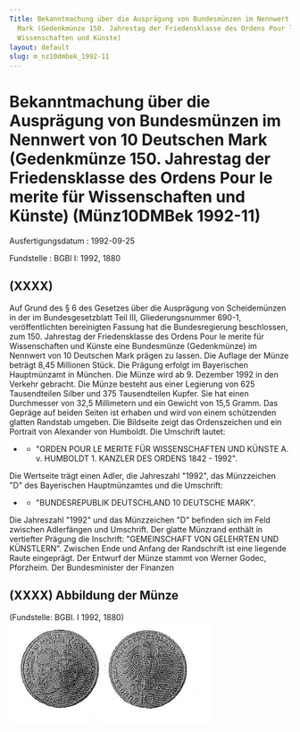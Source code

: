 ```yaml
---
Title: Bekanntmachung über die Ausprägung von Bundesmünzen im Nennwert von 10 Deutschen
  Mark (Gedenkmünze 150. Jahrestag der Friedensklasse des Ordens Pour le merite für
  Wissenschaften und Künste)
layout: default
slug: m_nz10dmbek_1992-11
---
```


# Bekanntmachung über die Ausprägung von Bundesmünzen im Nennwert von 10 Deutschen Mark (Gedenkmünze 150. Jahrestag der Friedensklasse des Ordens Pour le merite für Wissenschaften und Künste) (Münz10DMBek 1992-11)

Ausfertigungsdatum
:   1992-09-25

Fundstelle
:   BGBl I: 1992, 1880



## (XXXX)

Auf Grund des § 6 des Gesetzes über die Ausprägung von Scheidemünzen
in der im Bundesgesetzblatt Teil III, Gliederungsnummer 690-1,
veröffentlichten bereinigten Fassung hat die Bundesregierung
beschlossen, zum 150. Jahrestag der Friedensklasse des Ordens Pour le
merite für Wissenschaften und Künste eine Bundesmünze (Gedenkmünze) im
Nennwert von 10 Deutschen Mark prägen zu lassen. Die Auflage der Münze
beträgt 8,45 Millionen Stück. Die Prägung erfolgt im Bayerischen
Hauptmünzamt in München.
Die Münze wird ab 9. Dezember 1992 in den Verkehr gebracht.
Die Münze besteht aus einer Legierung von 625 Tausendteilen Silber und
375 Tausendteilen Kupfer. Sie hat einen Durchmesser von 32,5
Millimetern und ein Gewicht von 15,5 Gramm.
Das Gepräge auf beiden Seiten ist erhaben und wird von einem
schützenden glatten Randstab umgeben.
Die Bildseite zeigt das Ordenszeichen und ein Portrait von Alexander
von Humboldt. Die Umschrift lautet:

*    *   "ORDEN POUR LE MERITE FÜR WISSENSCHAFTEN UND KÜNSTE A. v. HUMBOLDT 1.
        KANZLER DES ORDENS 1842 - 1992".



Die Wertseite trägt einen Adler, die Jahreszahl "1992", das
Münzzeichen "D" des Bayerischen Hauptmünzamtes und die Umschrift:

*    *   "BUNDESREPUBLIK DEUTSCHLAND 10 DEUTSCHE MARK".



Die Jahreszahl "1992" und das Münzzeichen "D" befinden sich im Feld
zwischen Adlerfängen und Umschrift.
Der glatte Münzrand enthält in vertiefter Prägung die Inschrift:
"GEMEINSCHAFT VON GELEHRTEN UND KÜNSTLERN".
Zwischen Ende und Anfang der Randschrift ist eine liegende Raute
eingeprägt.
Der Entwurf der Münze stammt von Werner Godec, Pforzheim.
Der Bundesminister der Finanzen


## (XXXX) Abbildung der Münze

(Fundstelle: BGBl. I 1992, 1880)
![bgbl1_1992_j1880_0010.jpg](bgbl1_1992_j1880_0010.jpg)
